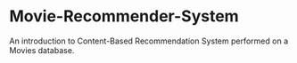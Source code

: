 # Movie-Recommender-System
An introduction to Content-Based Recommendation System performed on a Movies database.

